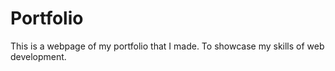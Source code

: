 # Portfolio
This is a webpage of my portfolio that I made. To showcase my skills of web development.
